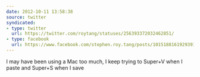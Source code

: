 ```yaml
---
date: 2012-10-11 13:58:38
source: twitter
syndicated:
- type: twitter
  url: https://twitter.com/roytang/statuses/256393372032462851/
- type: facebook
  url: https://www.facebook.com/stephen.roy.tang/posts/10151881619293912
---
```


I may have been using a Mac too much, I keep trying to Super+V when I paste and Super+S when I save